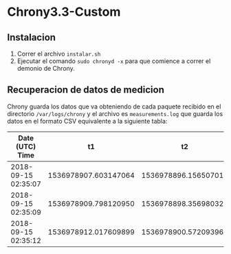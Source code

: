 # Chrony3.3-Custom

## Instalacion

1. Correr el archivo `instalar.sh`
2. Ejecutar el comando `sudo chronyd -x` para que comience a correr el demonio de Chrony.

## Recuperacion de datos de medicion

Chrony guarda los datos que va obteniendo de cada paquete recibido en el directorio `/var/logs/chrony` y el archivo es `measurements.log` que guarda los datos en el formato CSV equivalente a la siguiente tabla:



|Date (UTC) Time|t1| t2 | t3|t4
----------------|--|----|---|--
|2018-09-15 02:35:07|1536978907.603147064|1536978896.156507014|1536978896.156507015|1536978907.789160731
|2018-09-15 02:35:09|1536978909.798120950|1536978898.356980323|1536978898.356980324|1536978910.012508670
|2018-09-15 02:35:12|1536978912.017609899|1536978900.572093963|1536978900.572093963|1536978912.206778585
